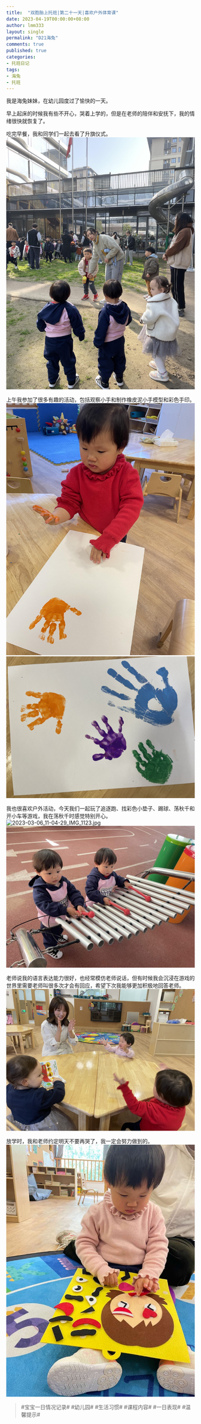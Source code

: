 ```yaml
---
title:  "双胞胎上托班|第二十一天|喜欢户外体育课"
date: 2023-04-19T00:00:00+08:00
author: lmm333
layout: single
permalink: "D21海兔"
comments: true
published: true
categories:
- 托班日记
tags:
- 海兔
- 托班
---
```

我是海兔妹妹，在幼儿园度过了愉快的一天。 

早上起床的时候我有些不开心，哭着上学的，但是在老师的陪伴和安抚下，我的情绪很快就恢复了。

吃完早餐，我和同学们一起去看了升旗仪式。
![2023-03-06_09-09-31_IMG_1079.jpg](images/D21海兔/2023-03-06_09-09-31_IMG_1079.jpg)

上午我参加了很多有趣的活动，包括观察小手和制作橡皮泥小手模型和彩色手印。
![2023-03-06_15-49-21_IMG_1171.jpg](images/D21海兔/2023-03-06_15-49-21_IMG_1171.jpg)
![2023-03-06_15-56-40_IMG_1178.jpg](images/D21海兔/2023-03-06_15-56-40_IMG_1178.jpg)

我也很喜欢户外活动，今天我们一起玩了追逐跑、找彩色小垫子、踢球、荡秋千和开小车等游戏，我在荡秋千时感觉特别开心。
![2023-03-06_11-04-29_IMG_1123.jpg](images/D21海兔/2023-03-06_11-04-29_IMG_1123.jpg)
![2023-03-06_20-41-30_IMG_1105.JPG.jpg](images/D21海兔/2023-03-06_20-41-30_IMG_1105.JPG.jpg)

老师说我的语言表达能力很好，也经常模仿老师说话，但有时候我会沉浸在游戏的世界里需要老师叫很多次才会有回应，希望下次我能够更加积极地回答老师。
![2023-03-06_15-33-49_IMG_1146.jpg](images/D21海兔/2023-03-06_15-33-49_IMG_1146.jpg)

放学时，我和老师约定明天不要再哭了，我一定会努力做到的。
![2023-03-06_20-42-32_IMG_1100.JPG.jpg](images/D21海兔/2023-03-06_20-42-32_IMG_1100.JPG.jpg)

> #宝宝一日情况记录# #幼儿园# #生活习惯# #课程内容# #一日表现# #温馨提示#
